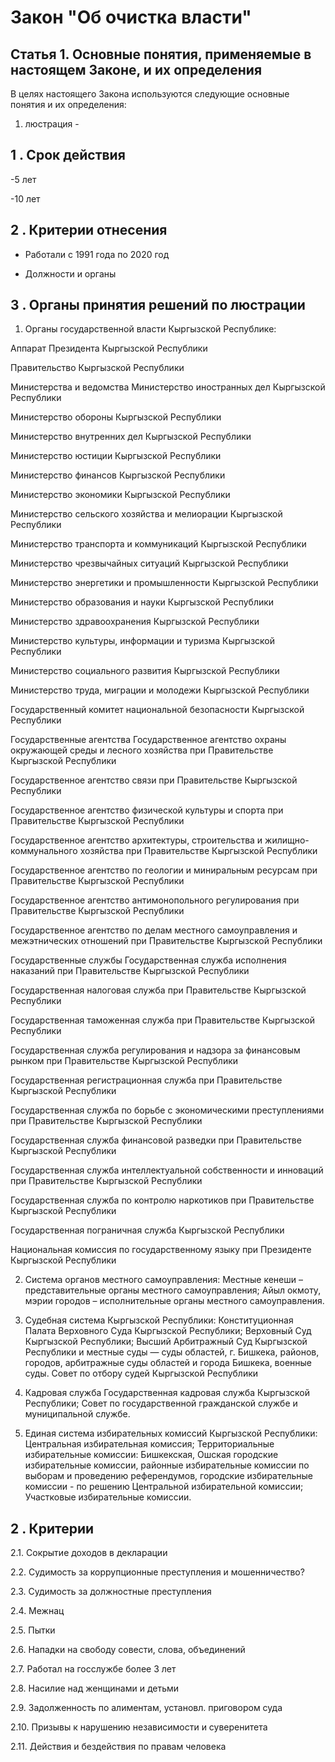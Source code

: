 # Закон "Об очистка власти"

## Статья 1. Основные понятия, применяемые в настоящем Законе, и их определения

В целях настоящего Закона используются следующие основные понятия и их определения:

1) люстрация - 

## 1 . Срок действия 

-5 лет

-10 лет

## 2 . Критерии отнесения

- Работали с 1991 года по 2020 год

- Должности и органы

## 3 . Органы принятия решений по люстрации

1. Органы государственной власти Кыргызской Республике:

Аппарат Президента Кыргызской Республики

Правительство Кыргызской Республики

Министерства и ведомства 
Министерство иностранных дел Кыргызской Республики

Министерство обороны Кыргызской Республики

Министерство внутренних дел Кыргызской Республики

Министерство юстиции Кыргызской Республики

Министерство финансов Кыргызской Республики

Министерство экономики Кыргызской Республики

Министерство сельского хозяйства и мелиорации Кыргызской Республики

Министерство транспорта и коммуникаций Кыргызской Республики

Министерство чрезвычайных ситуаций Кыргызской Республики

Министерство энергетики и промышленности Кыргызской Республики

Министерство образования и науки Кыргызской Республики

Министерство здравоохранения Кыргызской Республики

Министерство культуры, информации и туризма Кыргызской Республики

Министерство социального развития Кыргызской Республики

Министерство труда, миграции и молодежи Кыргызской Республики

Государственный комитет национальной безопасности Кыргызской Республики

Государственные агентства
Государственное агентство охраны окружающей среды и лесного хозяйства при Правительстве Кыргызской Республики

Государственное агентство связи при Правительстве Кыргызской Республики

Государственное агентство физической культуры и спорта при Правительстве Кыргызской Республики

Государственное агентство архитектуры, строительства и жилищно-коммунального хозяйства
при Правительстве Кыргызской Республики

Государственное агентство по геологии и миниральным ресурсам при Правительстве Кыргызской Республики

Государственное агентство антимонопольного регулирования при Правительстве Кыргызской Республики

Государственное агентство по делам местного самоуправления   и межэтнических отношений
при Правительстве Кыргызской Республики

Государственные службы
Государственная служба исполнения наказаний при Правительстве Кыргызской Республики

Государственная налоговая служба  при Правительстве Кыргызской Республики

Государственная таможенная служба при Правительстве Кыргызской Республики

Государственная служба регулирования и надзора за финансовым рынком при Правительстве Кыргызской Республики

Государственная регистрационная служба при Правительстве Кыргызской Республики

Государственная служба по борьбе с экономическими преступлениями при Правительстве Кыргызской Республики

Государственная служба финансовой разведки при Правительстве Кыргызской Республики

Государственная служба интеллектуальной собственности и инноваций при Правительстве Кыргызской Республики

Государственная служба по контролю наркотиков при Правительстве Кыргызской Республики

Государственная пограничная служба Кыргызской Республики

Национальная комиссия по государственному языку при Президенте Кыргызской Республики

2. Система органов местного самоуправления: 
Местные кенеши – представительные органы местного самоуправления;
Айыл окмоту, мэрии городов – исполнительные органы местного самоуправления.

3. Судебная система Кыргызской Республики:
Конституционная Палата Верховного Суда Кыргызской Республики; 
Верховный Суд Кыргызской Республики; 
Высший Арбитражный Суд Кыргызской Республики и местные суды — суды областей, г. Бишкека, районов, городов, арбитражные суды областей и города Бишкека, военные суды.
Совет по отбору судей Кыргызской Республики

4. Кадровая служба
Государственная кадровая служба Кыргызской Республики;
Совет  по государственной гражданской службе и муниципальной службе. 

5. Единая система избирательных комиссий Кыргызской Республики: 
Центральная избирательная комиссия;
Территориальные избирательные комиссии: Бишкекская, Ошская городские избирательные комиссии, районные избирательные комиссии по выборам и проведению референдумов, городские избирательные комиссии - по решению Центральной избирательной комиссии;
Участковые избирательные комиссии.

 ## 2 . Критерии

2.1. Сокрытие доходов в декларации

2.2. Судимость за коррупционные преступления и мошенничество?

2.3. Судимость за должностные преступления

2.4. Межнац

2.5. Пытки

2.6. Нападки на свободу совести, слова, объединений

2.7. Работал на госслужбе более 3 лет

2.8. Насилие над женщинами и детьми

2.9. Задолженность по алиментам, установл. приговором суда

2.10. Призывы к нарушению независимости и суверенитета

2.11. Действия и бездействия по правам человека
